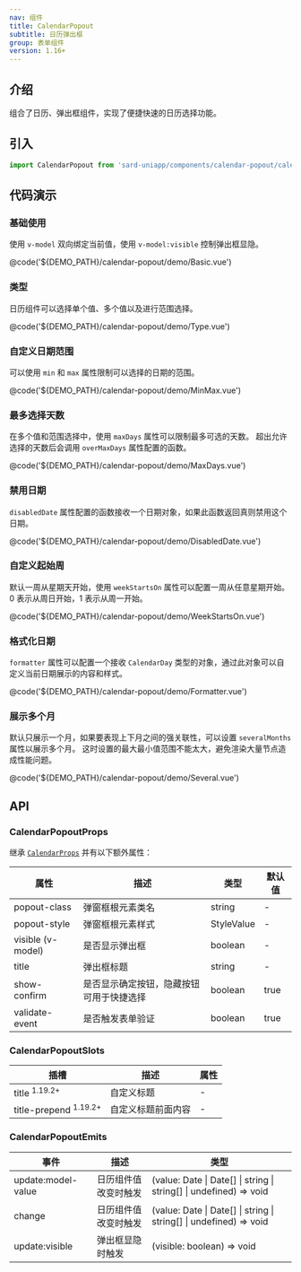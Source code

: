 ```yaml
---
nav: 组件
title: CalendarPopout
subtitle: 日历弹出框
group: 表单组件
version: 1.16+
---
```


## 介绍

组合了日历、弹出框组件，实现了便捷快速的日历选择功能。

## 引入

```ts
import CalendarPopout from 'sard-uniapp/components/calendar-popout/calendar-popout.vue'
```

## 代码演示

### 基础使用

使用 `v-model` 双向绑定当前值，使用 `v-model:visible` 控制弹出框显隐。

@code('${DEMO_PATH}/calendar-popout/demo/Basic.vue')

### 类型

日历组件可以选择单个值、多个值以及进行范围选择。

@code('${DEMO_PATH}/calendar-popout/demo/Type.vue')

### 自定义日期范围

可以使用 `min` 和 `max` 属性限制可以选择的日期的范围。

@code('${DEMO_PATH}/calendar-popout/demo/MinMax.vue')

### 最多选择天数

在多个值和范围选择中，使用 `maxDays` 属性可以限制最多可选的天数。
超出允许选择的天数后会调用 `overMaxDays` 属性配置的函数。

@code('${DEMO_PATH}/calendar-popout/demo/MaxDays.vue')

### 禁用日期

`disabledDate` 属性配置的函数接收一个日期对象，如果此函数返回真则禁用这个日期。

@code('${DEMO_PATH}/calendar-popout/demo/DisabledDate.vue')

### 自定义起始周

默认一周从星期天开始，使用 `weekStartsOn` 属性可以配置一周从任意星期开始。
0 表示从周日开始，1 表示从周一开始。

@code('${DEMO_PATH}/calendar-popout/demo/WeekStartsOn.vue')

### 格式化日期

`formatter` 属性可以配置一个接收 `CalendarDay` 类型的对象，通过此对象可以自定义当前日期展示的内容和样式。

@code('${DEMO_PATH}/calendar-popout/demo/Formatter.vue')

### 展示多个月

默认只展示一个月，如果要表现上下月之间的强关联性，可以设置 `severalMonths` 属性以展示多个月。
这时设置的最大最小值范围不能太大，避免渲染大量节点造成性能问题。

@code('${DEMO_PATH}/calendar-popout/demo/Several.vue')

## API

### CalendarPopoutProps

继承 [`CalendarProps`](./calendar#CalendarProps) 并有以下额外属性：

| 属性              | 描述                                     | 类型       | 默认值 |
| ----------------- | ---------------------------------------- | ---------- | ------ |
| popout-class      | 弹窗框根元素类名                         | string     | -      |
| popout-style      | 弹窗框根元素样式                         | StyleValue | -      |
| visible (v-model) | 是否显示弹出框                           | boolean    | -      |
| title             | 弹出框标题                               | string     | -      |
| show-confirm      | 是否显示确定按钮，隐藏按钮可用于快捷选择 | boolean    | true   |
| validate-event    | 是否触发表单验证                         | boolean    | true   |

### CalendarPopoutSlots

| 插槽                             | 描述               | 属性 |
| -------------------------------- | ------------------ | ---- |
| title <sup>1.19.2+</sup>         | 自定义标题         | -    |
| title-prepend <sup>1.19.2+</sup> | 自定义标题前面内容 | -    |

### CalendarPopoutEmits

| 事件               | 描述                 | 类型                                                               |
| ------------------ | -------------------- | ------------------------------------------------------------------ |
| update:model-value | 日历组件值改变时触发 | (value: Date \| Date[] \| string \| string[] \| undefined) => void |
| change             | 日历组件值改变时触发 | (value: Date \| Date[] \| string \| string[] \| undefined) => void |
| update:visible     | 弹出框显隐时触发     | (visible: boolean) => void                                         |
